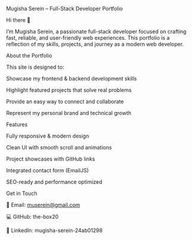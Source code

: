 Mugisha Serein – Full-Stack Developer Portfolio

Hi there 👋

I’m Mugisha Serein, a passionate full-stack developer focused on crafting fast, reliable, and user-friendly web experiences.
This portfolio is a reflection of my skills, projects, and journey as a modern web developer.

About the Portfolio

This site is designed to:

Showcase my frontend & backend development skills

Highlight featured projects that solve real problems

Provide an easy way to connect and collaborate

Represent my personal brand and technical growth

Features

Fully responsive & modern design

Clean UI with smooth scroll and animations

Project showcases with GitHub links

Integrated contact form (EmailJS)

SEO-ready and performance optimized

Get in Touch

📧 Email: muserein@gmail.com

💻 GitHub: the-box20

🔗 LinkedIn: mugisha-serein-24ab01298

